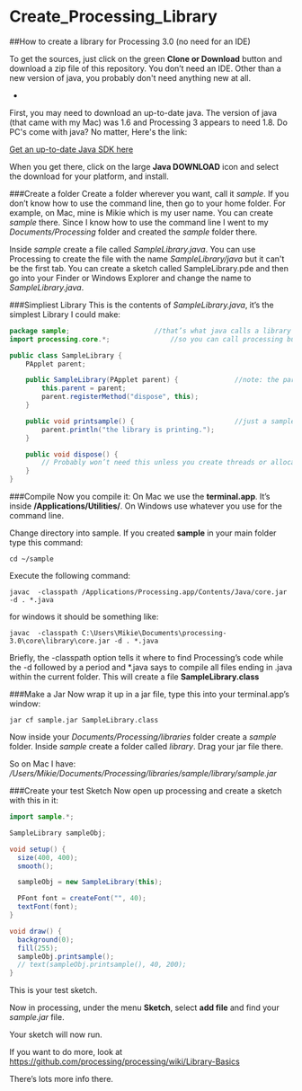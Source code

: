 # Create_Processing_Library
##How to create a library for Processing 3.0 (no need for an IDE)


To get the sources, just click on the green **Clone or Download** button and download a zip file of this repository.
You don’t need an IDE. Other than a new version of java, you probably don't need anything new at all.

-
First, you may need to download an up-to-date java.  The version of java (that came with my Mac) was 1.6 and Processing 3 appears to need 1.8. Do PC's come with java?  No matter, Here's the link: 

[Get an up-to-date Java SDK here](http://www.oracle.com/technetwork/java/javase/downloads/index.html)

When you get there, click on the large **Java DOWNLOAD** icon and select the download for your platform, and install.

###Create a folder
Create a folder wherever you want, call it *sample*.  If you don’t know how to use the command line, then go to your home folder.  For example, on Mac, mine is Mikie which is my user name.  You can create *sample* there. Since I know how to use the command line I went to my *Documents/Processing* folder and created the *sample* folder there.

Inside *sample* create a file called *SampleLibrary.java*.  You can use Processing to create the file with the name *SampleLibrary/java* but it can't be the first tab.  You can create a sketch called SampleLibrary.pde and then go into your Finder or Windows Explorer and change the name to *SampleLibrary.java*.  

###Simpliest Library 
This is the contents of *SampleLibrary.java*, it’s the simplest Library I could make:

```java
package sample;						//that’s what java calls a library
import processing.core.*;				//so you can call processing built in routines 

public class SampleLibrary {
    PApplet parent;

    public SampleLibrary(PApplet parent) {              //note: the parent is actually your sketch, Processing itself!
        this.parent = parent;                           
        parent.registerMethod("dispose", this);
    }

    public void printsample() {                         //just a sample method you can call
        parent.println("the library is printing.");
    }

    public void dispose() {
        // Probably won’t need this unless you create threads or allocated memory
    }
}
```
###Compile
Now you compile it:  On Mac we use the **terminal.app**.  It’s inside  **/Applications/Utilities/**.  On Windows use whatever you use for the command line.   

Change directory into sample.  If you created **sample** in your main folder type this command: 
```
cd ~/sample
```
Execute the following command:
```
javac  -classpath /Applications/Processing.app/Contents/Java/core.jar -d . *.java
```
for windows it should be something like: 
```
javac  -classpath C:\Users\Mikie\Documents\processing-3.0\core\library\core.jar -d . *.java
```
Briefly, the -classpath option tells it where to find Processing’s code while the -d followed by a period and *.java says to compile all files ending in .java within the current folder. This will create a file **SampleLibrary.class**

###Make a Jar
Now wrap it up in a jar file, type this into your terminal.app’s window:
```
jar cf sample.jar SampleLibrary.class
```
Now inside your *Documents/Processing/libraries* folder create a *sample* folder.
Inside *sample* create a folder called *library*.  Drag your jar file there.

So on Mac I have:  */Users/Mikie/Documents/Processing/libraries/sample/library/sample.jar*

###Create your test Sketch
Now open up processing and create a sketch with this in it:

```java
import sample.*;

SampleLibrary sampleObj;

void setup() {
  size(400, 400);
  smooth();

  sampleObj = new SampleLibrary(this);

  PFont font = createFont("", 40);
  textFont(font);
}

void draw() {
  background(0);
  fill(255);
  sampleObj.printsample();
  // text(sampleObj.printsample(), 40, 200);
}
```
This is your test sketch.

Now in processing, under the menu **Sketch**, select **add file** and find your *sample.jar* file.

Your sketch will now run.

If you want to do more, look at 
    https://github.com/processing/processing/wiki/Library-Basics

There’s lots more info there.



